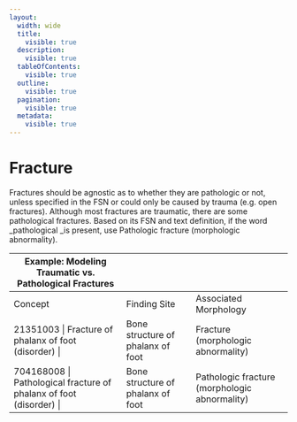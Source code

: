 ```yaml
---
layout:
  width: wide
  title:
    visible: true
  description:
    visible: true
  tableOfContents:
    visible: true
  outline:
    visible: true
  pagination:
    visible: true
  metadata:
    visible: true
---
```


# Fracture

Fractures should be agnostic as to whether they are pathologic or not, unless specified in the FSN or could only be caused by trauma (e.g. open fractures). Although most fractures are traumatic, there are some pathological fractures. Based on its FSN and text definition, if the word  _pathological _is present, use Pathologic fracture (morphologic abnormality).

| Example: Modeling Traumatic vs. Pathological Fractures |   |   |
|---|---|---|
| Concept | Finding Site | Associated Morphology |
| 21351003 \| Fracture of phalanx of foot (disorder) \| | Bone structure of phalanx of foot | Fracture (morphologic abnormality) |
| 704168008 \| Pathological fracture of phalanx of foot (disorder) \| | Bone structure of phalanx of foot | Pathologic fracture (morphologic abnormality) |

